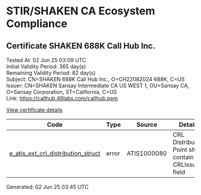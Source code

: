 # STIR/SHAKEN CA Ecosystem Compliance

## Certificate SHAKEN 688K Call Hub Inc.

Tested At: 02 Jun 25 03:09 UTC\
Initial Validity Period: 365 day(s)\
Remaining Validity Period: 82 day(s)\
Subject: CN=SHAKEN 688K Call Hub Inc., O=CH22082024 688K, C=US\
Issuer: CN=SHAKEN Sansay Intermediate CA US WEST 1, OU=Sansay CA, O=Sansay Corporation, ST=California, C=US\
Link: https://callhub.46labs.com/callhub.pem

[View certificate details](https://x509.io/?cert=MIICsDCCAlWgAwIBAgIUQpx8cHEeOCDwuOHerm%2FzJiJkp64wCgYIKoZIzj0EAwIwgYUxCzAJBgNVBAYTAlVTMRMwEQYDVQQIDApDYWxpZm9ybmlhMRswGQYDVQQKDBJTYW5zYXkgQ29ycG9yYXRpb24xEjAQBgNVBAsMCVNhbnNheSBDQTEwMC4GA1UEAwwnU0hBS0VOIFNhbnNheSBJbnRlcm1lZGlhdGUgQ0EgVVMgV0VTVCAxMB4XDTI0MDgyMjE2MTg0M1oXDTI1MDgyMjE2MTg0M1owSzELMAkGA1UEBhMCVVMxGDAWBgNVBAoMD0NIMjIwODIwMjQgNjg4SzEiMCAGA1UEAwwZU0hBS0VOIDY4OEsgQ2FsbCBIdWIgSW5jLjBZMBMGByqGSM49AgEGCCqGSM49AwEHA0IABOl%2FCi8MHiHGX9XXYtmKLeYfqxMxa8jgh%2BSMhOMZ0rNUuBEzecNEw%2BSj8XwluuYod1MoZKCF2K4Bil%2FXoflwzg2jgdswgdgwFgYIKwYBBQUHARoECjAIoAYWBDY4OEswFwYDVR0gBBAwDjAMBgpghkgBhv8JAQEEMB0GA1UdDgQWBBS9NccvxqVFYNmT4xwAHUR6iOg7EjAfBgNVHSMEGDAWgBSs05P1Q0PMCr5FWBcTfZJ83MMBRjBHBgNVHR8EQDA%2BMDygOqA4hjZodHRwczovL2F1dGhlbnRpY2F0ZS1hcGkuaWNvbmVjdGl2LmNvbS9kb3dubG9hZC92MS9jcmwwDAYDVR0TAQH%2FBAIwADAOBgNVHQ8BAf8EBAMCB4AwCgYIKoZIzj0EAwIDSQAwRgIhALwWXL98ldFRJtBYbp1crdoXTLRQHw%2Frrfs2btZ4aGFnAiEAoanwDAT1w3wYyo%2BVdtH1fuDUrikjS0wvBazg6C3ocQY%3D)

| Code | Type | Source | Details |
|------|------|--------|---------|
| [e_atis_ext_crl_distribution_struct](../../ISSUES/e_atis_ext_crl_distribution_struct/README.md) | error | ATIS1000080 | CRL Distribution Point shall contain a CRLIssuer field |


Generated: 02 Jun 25 03:45 UTC